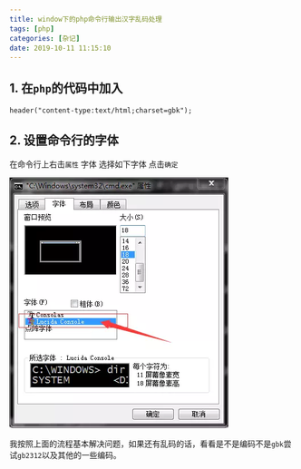 ```yaml
---
title: window下的php命令行输出汉字乱码处理
tags: [php]
categories: [杂记]
date: 2019-10-11 11:15:10
---
```


## 1. 在`php`的代码中加入

    header("content-type:text/html;charset=gbk");
    
## 2. 设置命令行的字体
在命令行上右击`属性` 字体 选择如下字体 点击`确定`


![](https://raw.githubusercontent.com/qnyt1993/picture/master/img/2019/09/24/5850452-bace79153fde090c.jpg)

我按照上面的流程基本解决问题，如果还有乱码的话，看看是不是编码不是`gbk`尝试`gb2312`以及其他的一些编码。